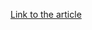 [Link to the article](https://blog.talosintelligence.com/2018/04/gravityrat-two-year-evolution-of-apt.html)

